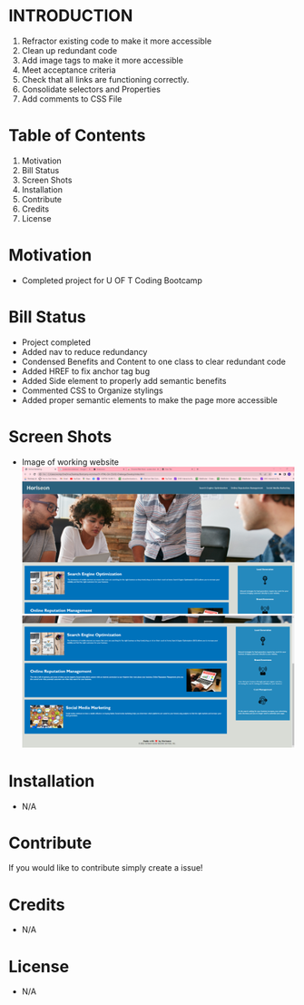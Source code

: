 # INTRODUCTION
  1. Refractor existing code to make it more accessible
  2. Clean up redundant code
  3. Add image tags to make it more accessible
  4. Meet acceptance criteria
  5. Check that all links are functioning correctly.
  6. Consolidate selectors and Properties
  7. Add comments to CSS File
# Table of Contents
1. Motivation
2. Bill Status
3. Screen Shots
4. Installation
5. Contribute 
6. Credits
7. License 
# Motivation
- Completed project for U OF T Coding Bootcamp
# Bill Status
- Project completed
- Added nav to reduce redundancy
- Condensed Benefits and Content to one class to clear redundant code
- Added HREF to fix anchor tag bug
- Added Side element to properly add semantic benefits
- Commented CSS to Organize stylings
- Added proper semantic elements to make the page more accessible
# Screen Shots
- Image of working website 
![alt text](screenshot1.png)
![alt text](Screenshot2.png)
# Installation
- N/A
# Contribute
If you would like to contribute simply create a issue!
# Credits
- N/A
# License
- N/A